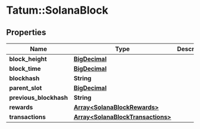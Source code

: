 # Tatum::SolanaBlock

## Properties
Name | Type | Description | Notes
------------ | ------------- | ------------- | -------------
**block_height** | [**BigDecimal**](BigDecimal.md) |  | [optional] 
**block_time** | [**BigDecimal**](BigDecimal.md) |  | [optional] 
**blockhash** | **String** |  | [optional] 
**parent_slot** | [**BigDecimal**](BigDecimal.md) |  | [optional] 
**previous_blockhash** | **String** |  | [optional] 
**rewards** | [**Array&lt;SolanaBlockRewards&gt;**](SolanaBlockRewards.md) |  | [optional] 
**transactions** | [**Array&lt;SolanaBlockTransactions&gt;**](SolanaBlockTransactions.md) |  | [optional] 

